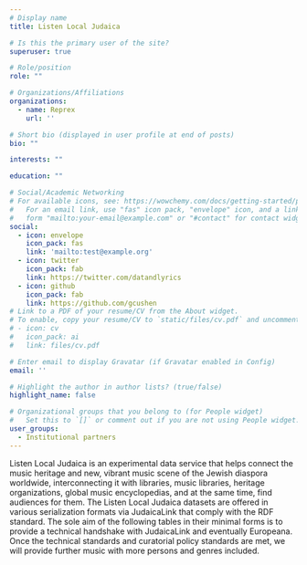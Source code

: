 ```yaml
---
# Display name
title: Listen Local Judaica

# Is this the primary user of the site?
superuser: true

# Role/position
role: ""

# Organizations/Affiliations
organizations:
  - name: Reprex
    url: ''

# Short bio (displayed in user profile at end of posts)
bio: ""

interests: ""

education: ""

# Social/Academic Networking
# For available icons, see: https://wowchemy.com/docs/getting-started/page-builder/#icons
#   For an email link, use "fas" icon pack, "envelope" icon, and a link in the
#   form "mailto:your-email@example.com" or "#contact" for contact widget.
social:
  - icon: envelope
    icon_pack: fas
    link: 'mailto:test@example.org'
  - icon: twitter
    icon_pack: fab
    link: https://twitter.com/datandlyrics
  - icon: github
    icon_pack: fab
    link: https://github.com/gcushen
# Link to a PDF of your resume/CV from the About widget.
# To enable, copy your resume/CV to `static/files/cv.pdf` and uncomment the lines below.
# - icon: cv
#   icon_pack: ai
#   link: files/cv.pdf

# Enter email to display Gravatar (if Gravatar enabled in Config)
email: ''

# Highlight the author in author lists? (true/false)
highlight_name: false

# Organizational groups that you belong to (for People widget)
#   Set this to `[]` or comment out if you are not using People widget.
user_groups:
  - Institutional partners
---
```


Listen Local Judaica is an experimental data service that helps connect the music heritage and new, vibrant music scene of the Jewish diaspora worldwide, interconnecting it with libraries, music libraries, heritage organizations, global music encyclopedias, and at the same time, find audiences for them.  The Listen Local Judaica datasets are offered in various serialization formats via JudaicaLink that comply with the RDF standard. The sole aim of the following tables in their minimal forms is to provide a technical handshake with JudaicaLink and eventually Europeana. Once the technical standards and curatorial policy standards are met, we will provide further music with more persons and genres included. 
